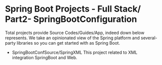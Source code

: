 #                                           Spring Boot Projects - Full Stack/ Part2- SpringBootConfiguration
   Total projects provide Source Codes/Guides/App, indeed down below represents. We take an opinionated view of the Spring platform and several-party libraries so you can get started with as Spring Boot.
   * SpringBootConfSource/SpringXML 
      This project related to XML integration SpringBoot and Web. 
 
